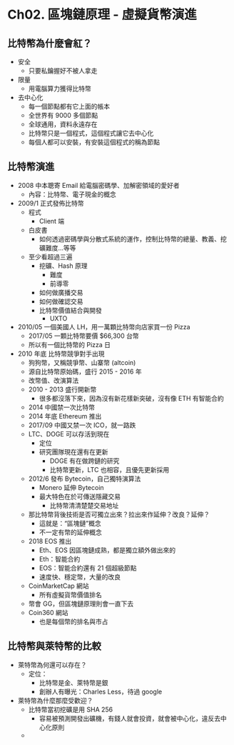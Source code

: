 # Ch02. 區塊鏈原理 - 虛擬貨幣演進

## 比特幣為什麼會紅？

- 安全
  - 只要私鑰握好不被人拿走
- 限量
  - 用電腦算力獲得比特幣
- 去中心化
  - 每一個節點都有它上面的帳本
  - 全世界有 9000 多個節點
  - 全球通用，資料永遠存在
  - 比特幣只是一個程式，這個程式讓它去中心化
  - 每個人都可以安裝，有安裝這個程式的稱為節點

## 比特幣演進

- 2008 中本聰寄 Email 給電腦密碼學、加解密領域的愛好者
  - 內容：比特幣、電子現金的概念
- 2009/1 正式發佈比特幣
  - 程式
    - Client 端
  - 白皮書
    - 如何透過密碼學與分散式系統的運作，控制比特幣的總量、教義、挖礦難度...等等
  - 至少看超過三遍
    - 挖礦、Hash 原理
      - 難度
      - 前導零
    - 如何做廣播交易
    - 如何做確認交易
    - 比特幣價值結合與開發
      - UXTO
- 2010/05 一個美國人 LH，用一萬顆比特幣向店家買一份 Pizza
  - 2017/05 一顆比特幣要價 $66,300 台幣
  - 所以有一個比特幣的 Pizza 日
- 2010 年底 比特幣競爭對手出現
  - 狗狗幣，又稱競爭幣、山寨幣 (altcoin)
  - 源自比特幣原始碼，盛行 2015 - 2016 年
  - 改幣值、改演算法
  - 2010 - 2013 盛行開新幣
    - 很多都沒落下來，因為沒有新花樣新突破，沒有像 ETH 有智能合約
  - 2014 中國禁一次比特幣
  - 2014 年底 Ethereum 推出
  - 2017/09 中國又禁一次 ICO，就一路跌
  - LTC、DOGE 可以存活到現在
    - 定位
    - 研究團隊現在還有在更新
      - DOGE 有在做跨鏈的研究
      - 比特幣更新，LTC 也相容，且優先更新採用
  - 2012/6 發布 Bytecoin，自己獨特演算法
    - Monero 延伸 Bytecoin
    - 最大特色在於可傳送隱藏交易
      - 比特幣清清楚楚交易地址
  - 那比特幣背後技術是否可獨立出來？拉出來作延伸？改良？延伸？
    - 這就是：“區塊鏈”概念
    - 不一定有幣的延伸概念
  - 2018 EOS 推出
    - Eth、EOS 因區塊鏈成熟，都是獨立額外做出來的
    - Eth：智能合約
    - EOS：智能合約還有 21 個超級節點
    - 速度快、穩定幣，大量的改良
  - CoinMarketCap 網站
    - 所有虛擬貨幣價值排名
  - 幣會 GG，但區塊鏈原理則會一直下去
  - Coin360 網站
    - 也是每個幣的排名與市占

## 比特幣與萊特幣的比較

- 萊特幣為何還可以存在？
  - 定位：
    - 比特幣是金、萊特幣是銀
    - 創辦人有曝光：Charles Less，待過 google
- 萊特幣為什麼那麼受歡迎？
  - 比特幣當初挖礦是用 SHA 256
    - 容易被預測開發出礦機，有錢人就會投資，就會被中心化，違反去中心化原則
  - 
